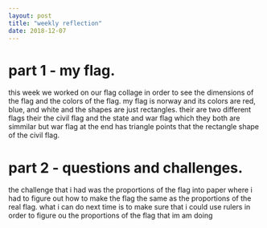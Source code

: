 ```yaml
---
layout: post
title: "weekly reflection"
date: 2018-12-07
---
```


# part 1 - my flag.
this week we worked on our flag collage in order to see the dimensions of the flag and the colors of the flag. my flag is norway and its colors are red, blue, and white and the shapes are just rectangles. their are two different flags their the civil flag and the state and war flag which they both are simmilar but war flag at the end has triangle points that the rectangle shape of the civil flag.

# part 2 - questions and challenges.
the challenge that i had was the proportions of the flag into paper where i had to figure out how to make the flag the same as the proportions of the real flag. what i can do next time is to make sure that i could use rulers in order to figure ou the proportions of the flag that im am doing
